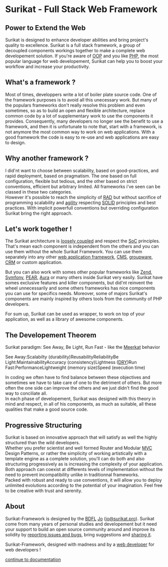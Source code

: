 # Surikat - Full Stack Web Framework

Power to Extend the Web
-------

 Surikat is designed to enhance developer abilities and bring project's quality to excellence. Surikat is a full stack framework, a group of decoupled components workings together to make a complete web developement solution. If you're aware of [OOP](https://en.wikipedia.org/wiki/Object-oriented_programming) and you like [PHP](http://php.et), the most popular language for web developement, Surikat can help you to boost your workflow and increase your productivity.

What's a framework ?
--------------------

 Most of times, developpers write a lot of boiler plate source code. One of the framework purposes is to avoid all this unecessary work. But many of the populars frameworks don't really resolve this problem and even sometimes, so as to build an open and flexible architecture, replace common code by a lot of supplementary work to use the components it provides. Consequently, many developers no longer see the benefit to use a framework, and then it is unfortunate to note that, start with a framework, is not anymore the most common way to work on web applications. With a good framework the code is easy to re-use and web applications are easy to design.

Why another framework ?
-----------------------

 I did'nt want to choose between scalability, based on good-practices, and rapid deployment, based on pragmatism. The one based on full configuration, flexible but tedious, and the other based on strict conventions, efficient but arbitrary limited. All frameworks i've seen can be classed in these two categories.   
 However it's possible to reach the simplicity of [RAD](https://en.wikipedia.org/wiki/Rapid_application_development) but without sacrifice of programming scalability and [agility](http://agilemanifesto.org) respecting [SOLID](http://en.wikipedia.org/wiki/SOLID_%28object-oriented_design%29) principles and best practices. With implicit powerfull conventions but overriding configuration Surikat bring the right approach.

Let's work together !
---------------------

 The Surikat architecture is [loosely coupled](https://en.wikipedia.org/wiki/Loose_coupling) and respect the [SoC](https://en.wikipedia.org/wiki/Separation_of_concerns) principles. That's mean each component is independent from the others and you can use them without the whole Surikat Framework. You can use them separately into any other [web application framework](https://en.wikipedia.org/wiki/Web_application_framework), [CMS](https://en.wikipedia.org/wiki/Content_management_system), [groupware](https://en.wikipedia.org/wiki/Collaborative_software), [CRM](https://en.wikipedia.org/wiki/Customer_relationship_management) or custom application.

 But you can also work with somes other popular frameworks like [Zend](https://github.com/zendframework), [Symfony](https://symfony.com), [PEAR](https://pear.php.net), [Aura](http://auraphp.com) or many others inside Surikat very easily. Surikat have somes exclusive features and killer components, but did'nt reinvent the wheel unnecessarily and some others frameworks has nice components you can use for specifics needs. Moreover, some of majors Surikat's components are mainly inspired by others tools from the community of PHP developers.

 For sum up, Surikat can be used as wrapper, to work on top of your application, as well as a library of awesome components.

The Developement Theorem
------------------------

 Surikat paradigm: See Away, Be Light, Run Fast - like the [Meerkat](https://en.wikipedia.org/wiki/Meerkat) behavior

See Away:Scalabilty (durability)ReusabilityReliabilityBe Light:MaintainabilityAccuracy (consistency)Lightness ([DRY](http://en.wikipedia.org/wiki/Don%27t_repeat_yourself))Run Fast:PerformanceLightweight (memory size)Speed (execution time)

 In coding we often have to find balance between these objectives and sometimes we have to take care of one to the detriment of others. But more often the one side can improve the others and we just didn't find the good way to conciliate all.   
 In each phase of developement, Surikat was designed with this theory in mind and respect, in all of his components, as much as suitable, all these qualities that make a good source code.

Progressive Structuring
-----------------------

 Surikat is based on innovative approach that will satisfy as well the highly structured than the wild developers.  
 Whether you prefer scientist and well formed Router and Modular [MVC](https://en.wikipedia.org/wiki/Model%E2%80%93view%E2%80%93controller) Design Patterns, or rather the simplicity of working artistically with a template engine as a complete solution, you'll can do both and also structuring progressively as is increasing the complexity of your application. Both approach can coexist at differents levels of implementation without the need to prevent incompatibility unlike in traditionnal frameworks.  
 Packed with robust and ready to use conventions, it will allow you to deploy unlimited evolutions according to the potential of your imagination. Feel free to be creative with trust and serenity.

About
-----

 Surikat-Framework is designed by the [BDFL](https://en.wikipedia.org/wiki/Benevolent_dictator_for_life) [Jo](http://surikat.pro) ([jo@surikat.pro](mailto:%6a%6f@%73%75%72%69%6b%61%74.%70%72%6f)). Surikat come from many years of personal studies and developement but it need your support to build an open source community around and improve its solidity by [reporting issues and bugs](https://github.com/surikat/surikat/issues), bring suggestions and [sharing it](About).

Surikat-Framework, designed with madness and  by a [web developer](http://jo-developer.ninja) for web developers !

[continue to documentation](http://wildsurikat.com/Documentation/)
